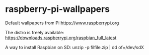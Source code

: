 # raspberry-pi-wallpapers

Default wallpapers from Pi https://www.raspberrypi.org

The distro is freely available: https://downloads.raspberrypi.org/raspbian_full_latest

A way to install Raspbian on SD:
unzip -p filfile.zip | dd of=/dev/sdX  

